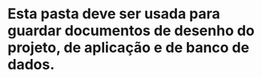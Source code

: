 # Esta pasta deve ser usada para guardar documentos de desenho do projeto, de aplicação e de banco de dados.
